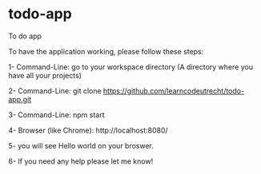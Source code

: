 # todo-app
To do app

To have the application working, please follow these steps:


1- Command-Line: go to your workspace directory (A directory where you have all your projects)

2- Command-Line: git clone https://github.com/learncodeutrecht/todo-app.git

3- Command-Line: npm start

4- Browser (like Chrome):  http://localhost:8080/

5- you will see Hello world on your broswer. 

6- If you need any help please let me know! 